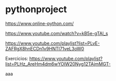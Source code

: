 # pythonproject

https://www.online-python.com/

https://www.youtube.com/watch?v=kB5e-gTAl_s

https://www.youtube.com/playlist?list=PLvE-ZAFRgX8hnECDn1v9HNTI71veL3oW0

Exercicios: https://www.youtube.com/playlist?list=PLHz_AreHm4dm6wYOIW20Nyg12TAjmMGT-

aaa
